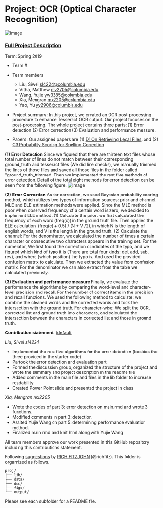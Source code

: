 # Project: OCR (Optical Character Recognition) 

![image](figs/intro.png)

### [Full Project Description](doc/project4_desc.md)

Term: Spring 2019

+ Team #
+ Team members
	+ Liu, Siwei sl4224@columbia.edu
	+ Vitha, Matthew mv2705@columbia.edu
	+ Wang, Yujie yw3285@columbia.edu
	+ Xia, Mengran mx2205@columbia.edu
	+ Yao, Yu yy2906@columbia.edu

+ Project summary: In this project, we created an OCR post-processing procedure to enhance Tesseract OCR output. Our project focuses on the post-processing. The whole project contains three parts: (1) Error detection (2) Error correction (3) Evaluation and performance measure. 

+ Papers: Our assigned papers are (1) [D1 On Retrieving Legal Files](https://github.com/TZstatsADS/Spring2019-Proj4-grp11/blob/master/doc/paper/D-1.pdf). and (2) [C3 Probability Scoring for Spelling Correction](https://github.com/TZstatsADS/Spring2019-Proj4-grp11/blob/master/doc/paper/C-3.pdf) 

**(1) Error Detection**
Since we figured that there are thirteen text files whose total number of lines do not match between their corresponding ground_truth and tesseract files (We did line checks), we manually trimmed the lines of those files and saved all those files in the folder called "ground_truth_trimmed. Then we implemented the rest five methods of error detection. Detail of the total eight methods for error detection can be seen from the following figure.
![image](https://github.com/TZstatsADS/Spring2019-Proj4-grp11/blob/master/figs/8methods_for_error_detection.png)

**(2) Error Correction**
As for correction, we used Bayesian probability scoring method, which utilizes two types of information sources: prior and channel. MLE and ELE estimation methods were applied. Since the MLE method is poor when observed frequency of a certain word is zero, we decided to implement ELE method. (1) Calculate the prior: we first calculated the frequency of each word (freq(c)) in the ground truth file. Then applied the ELE calculation, (freq(c) + 0.5) / (N + V /2), in which N is the length of english.words, and V is the length in the ground truth. (2) Calculate the channel: For the denominator, we calculated the number of times a certain character or consecutive two characters appears in the training set. For the numerator, We first found the correction candidates of the typo, and we figured which kind of typo it is (There are total four kinds: del, add, sub, rev), and where (which position) the typo is. And used the provided confusion matrix to calculate. Then we extracted the value from confusion matrix. For the denominator we can also extract from the table we calculated previously.

**(3) Evaluation and performance measure**
Finally, we evaluate the performance the algorithms by comparing the word-level and character-level precision and recall. For the number of correct items in the precision and recall functions. We used the following method to calculate: we combine the cleaned words and the corrected words and took the intersection with the ground truth. For character-wise:
We split the OCR, corrected list and ground truth into characters, and calculated the intersection between the characters in corrected list and those in ground truth. 


**Contribution statement**: ([default](doc/a_note_on_contributions.md))
 
_Liu, Siwei sl4224_
* Implemented the rest five algorithms for the error detection (besides the three provided in the starter code)
* Partook the error detection and evaluation part
* Formed the discussion group, organized the structure of the project and wrote the summary and project description in the readme file
* Added comments in the main file and files in the lib folder to increase readability
* Created Power Point slide and presented the project in class

_Xia, Mengran mx2205_
* Wrote the codes of part 3: error detection on main.rmd and wrote 3 functions. 
* Modified comments in part 3: detection.
* Assited Yujie Wang on part 5: determining performance evaluation method.
* Finalized main rmd and knit html along with Yujie Wang


 All team members approve our work presented in this GitHub repository including this contributions statement. 

Following [suggestions](http://nicercode.github.io/blog/2013-04-05-projects/) by [RICH FITZJOHN](http://nicercode.github.io/about/#Team) (@richfitz). This folder is orgarnized as follows.

```
proj/
├── lib/
├── data/
├── doc/
├── figs/
└── output/
```

Please see each subfolder for a README file.
